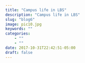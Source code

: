 ```yaml
---
title: "Campus life in LBS"
description: "Campus life in LBS"
slug: "blog6"
image: pic10.jpg
keywords: ""
categories: 
    - ""
    - ""
date: 2017-10-31T22:42:51-05:00
draft: false
---
```



